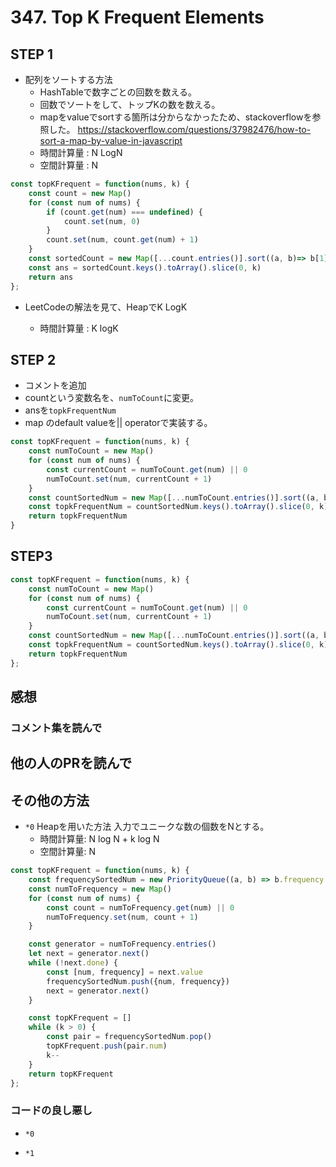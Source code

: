 # 347. Top K Frequent Elements

## STEP 1

* 配列をソートする方法
  * HashTableで数字ごとの回数を数える。
  * 回数でソートをして、トップKの数を数える。
  * mapをvalueでsortする箇所は分からなかったため、stackoverflowを参照した。
    https://stackoverflow.com/questions/37982476/how-to-sort-a-map-by-value-in-javascript
  * 時間計算量 : N LogN
  * 空間計算量 : N

```javascript
const topKFrequent = function(nums, k) {
    const count = new Map()
    for (const num of nums) {
        if (count.get(num) === undefined) {
            count.set(num, 0)
        }
        count.set(num, count.get(num) + 1)
    }
    const sortedCount = new Map([...count.entries()].sort((a, b)=> b[1] - a[1]))
    const ans = sortedCount.keys().toArray().slice(0, k)
    return ans
};
```

* LeetCodeの解法を見て、HeapでK LogK

  * 時間計算量 : K logK

## STEP 2

* コメントを追加
* countという変数名を、`numToCount`に変更。
* ansを`topkFrequentNum`
* map のdefault valueを|| operatorで実装する。

```javascript
const topKFrequent = function(nums, k) {
    const numToCount = new Map()
    for (const num of nums) {
        const currentCount = numToCount.get(num) || 0
        numToCount.set(num, currentCount + 1)
    }
    const countSortedNum = new Map([...numToCount.entries()].sort((a, b) => b[1] - a[1]))
    const topkFrequentNum = countSortedNum.keys().toArray().slice(0, k)
    return topkFrequentNum
}
```

## STEP3

```javascript
const topKFrequent = function(nums, k) {
    const numToCount = new Map()
    for (const num of nums) {
        const currentCount = numToCount.get(num) || 0
        numToCount.set(num, currentCount + 1)
    }
    const countSortedNum = new Map([...numToCount.entries()].sort((a, b) => b[1] - a[1]))
    const topkFrequentNum = countSortedNum.keys().toArray().slice(0, k)
    return topkFrequentNum
};
```

## 感想

### コメント集を読んで

## 他の人のPRを読んで

## その他の方法

* `*0` Heapを用いた方法
  入力でユニークな数の個数をNとする。
  * 時間計算量: N log N + k log N
  * 空間計算量: N 

```javascript
const topKFrequent = function(nums, k) {
    const frequencySortedNum = new PriorityQueue((a, b) => b.frequency - a.frequency)
    const numToFrequency = new Map()
    for (const num of nums) {
        const count = numToFrequency.get(num) || 0
        numToFrequency.set(num, count + 1)
    }

    const generator = numToFrequency.entries()
    let next = generator.next()
    while (!next.done) {
        const [num, frequency] = next.value
        frequencySortedNum.push({num, frequency})
        next = generator.next()
    }

    const topKFrequent = []
    while (k > 0) {
        const pair = frequencySortedNum.pop()
        topKFrequent.push(pair.num)
        k--
    }
    return topKFrequent
};
```

### コードの良し悪し

* `*0`

* `*1`

